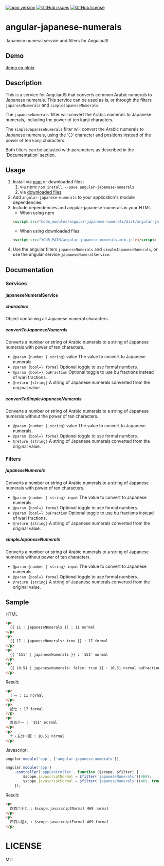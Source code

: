 [![npm version](https://badge.fury.io/js/angular-japanese-numerals.svg)](https://badge.fury.io/js/angular-japanese-numerals)
[![GitHub issues](https://img.shields.io/github/issues/basklein/angular-japanese-numerals.svg?style=flat-square)](https://github.com/basklein/angular-japanese-numerals/issues)
[![GitHub license](https://img.shields.io/github/license/basklein/angular-japanese-numerals.svg?style=flat-square)](https://github.com/basklein/angular-japanese-numerals/blob/master/LICENSE)

# angular-japanese-numerals
Japanese numeral service and filters for AngularJS

## Demo
[demo on plnkr](https://plnkr.co/edit/eK0dOA?p=info)

## Description
This is a service for AngularJS that converts common Arabic numerals to Japanese numerals. This service can be used as is, or through the filters `japaneseNumerals` and `simpleJapaneseNumerals`.

The `japaneseNumerals` filter will convert the Arabic numerals to Japanese numerals, including the power of ten kanji characters.

The `simpleJapaneseNumerals` filter will convert the Arabic numerals to Japanese numerals, using the '〇' character and positions instead of the power of ten kanji characters.

Both filters can be adjusted with parameters as described in the 'Documentation' section.

## Usage

1. Install via [npm](https://www.npmjs.com/) or downloaded files:
    1. via npm: `npm install --save angular-japanese-numerals`
    2. via [downloaded files](https://github.com/basklein/angular-japanese-numerals/master)
2. Add `angular-japanese-numerals` to your application's module dependencies.
3. Include dependencies and angular-japanese-numerals in your HTML.
    - When using npm
    ```html
    <script src="node_modules/angular-japanese-numerals/dist/angular-japanese-numerals.min.js"></script>
    ```
    - When using downloaded files
    ```html
    <script src="YOUR_PATH/angular-japanese-numerals.min.js"></script>
    ```
4. Use the angular filters `japaneseNumerals` and `simpleJapaneseNumerals`, or use the angular service `japaneseNumeralService`.

## Documentation

### Services

#### japaneseNumeralService
##### characters
Object containing all Japanese numeral characters.

##### convertToJapaneseNumerals
Converts a number or string of Arabic numerals to a string of Japanese numerals with power of ten characters.
* `@param {number | string}` value The value to convert to Japanese numerals.
* `@param {bool=} formal` Optional toggle to use formal numbers.
* `@param {bool=} buFraction` Optional toggle to use bu fractions instead of wari fractions.
* `@return {string}` A string of Japanese numerals converted from the original value.

##### convertToSimpleJapaneseNumerals
Converts a number or string of Arabic numerals to a string of Japanese numerals without the power of ten characters.
* `@param {number | string}` value The value to convert to Japanese numerals.
* `@param {bool=} formal` Optional toggle to use formal numbers.
* `@return {string}` A string of Japanese numerals converted from the original value.

### Filters
##### japaneseNumerals
Converts a number or string of Arabic numerals to a string of Japanese numerals with power of ten characters.
* `@param {number | string} input` The value to convert to Japanese numerals.
* `@param {bool=} formal` Optional toggle to use formal numbers.
* `@param {bool=} buFraction` Optional toggle to use bu fractions instead of wari fractions.
* `@return {string}` A string of Japanese numerals converted from the original value.

##### simpleJapaneseNumerals
Converts a number or string of Arabic numerals to a string of Japanese numerals without power of ten characters.
* `@param {number | string} input` The value to convert to Japanese numerals.
* `@param {bool=} formal` Optional toggle to use formal numbers.
* `@return {string}` A string of Japanese numerals converted from the original value.

## Sample

HTML
```html
<p>
  {{ 11 | japaneseNumerals }} : 11 normal
</p>
<p>
  {{ 17 | japaneseNumerals: true }} : 17 formal
</p>
<p>
  {{ '151' | japaneseNumerals }} : '151' normal
</p>
<p>
  {{ 10.51 | japaneseNumerals: false: true }} : 10.51 normal buFraction
</p>
```

Result:
```html
<p>
  十一 : 11 normal
</p>
<p>
  拾七 : 17 formal
</p>
<p>
  百五十一 : '151' normal
</p>
<p>
  十・五分一厘 : 10.51 normal
</p>
```

Javascript:
```javascript
angular.module('app', ['angular-japanese-numerals']);

angular.module('app')
    .controller('appController', function ($scope, $filter) {
        $scope.javascriptNormal = $filter('japaneseNumerals')(469);
        $scope.javascriptFormal = $filter('japaneseNumerals')(469, true);
    });
```

Result:
```html
<p>
  四百六十九 : $scope.javascriptNormal 469 normal
</p>
<p>
  四百六拾九 : $scope.javascriptFormal 469 formal
</p>
```

# LICENSE
MIT
